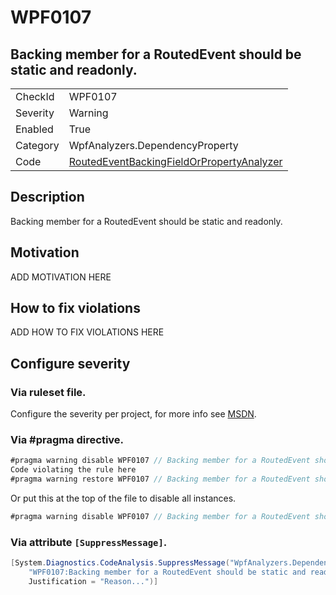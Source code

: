 # WPF0107
## Backing member for a RoutedEvent should be static and readonly.

<!-- start generated table -->
<table>
  <tr>
    <td>CheckId</td>
    <td>WPF0107</td>
  </tr>
  <tr>
    <td>Severity</td>
    <td>Warning</td>
  </tr>
  <tr>
    <td>Enabled</td>
    <td>True</td>
  </tr>
  <tr>
    <td>Category</td>
    <td>WpfAnalyzers.DependencyProperty</td>
  </tr>
  <tr>
    <td>Code</td>
    <td><a href="https://github.com/DotNetAnalyzers/WpfAnalyzers/blob/master/WpfAnalyzers/NodeAnalyzers/RoutedEventBackingFieldOrPropertyAnalyzer.cs">RoutedEventBackingFieldOrPropertyAnalyzer</a></td>
  </tr>
</table>
<!-- end generated table -->

## Description

Backing member for a RoutedEvent should be static and readonly.

## Motivation

ADD MOTIVATION HERE

## How to fix violations

ADD HOW TO FIX VIOLATIONS HERE

<!-- start generated config severity -->
## Configure severity

### Via ruleset file.

Configure the severity per project, for more info see [MSDN](https://msdn.microsoft.com/en-us/library/dd264949.aspx).

### Via #pragma directive.
```C#
#pragma warning disable WPF0107 // Backing member for a RoutedEvent should be static and readonly.
Code violating the rule here
#pragma warning restore WPF0107 // Backing member for a RoutedEvent should be static and readonly.
```

Or put this at the top of the file to disable all instances.
```C#
#pragma warning disable WPF0107 // Backing member for a RoutedEvent should be static and readonly.
```

### Via attribute `[SuppressMessage]`.

```C#
[System.Diagnostics.CodeAnalysis.SuppressMessage("WpfAnalyzers.DependencyProperty", 
    "WPF0107:Backing member for a RoutedEvent should be static and readonly.", 
    Justification = "Reason...")]
```
<!-- end generated config severity -->